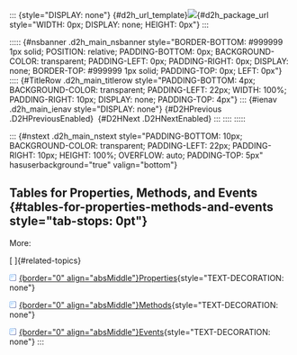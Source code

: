::: {style="DISPLAY: none"}
[](ms-xhelp:///?Id=d2h_url_template){#d2h_url_template}![](!package_url!){#d2h_package_url style="WIDTH: 0px; DISPLAY: none; HEIGHT: 0px"}
:::

::::: {#nsbanner .d2h_main_nsbanner style="BORDER-BOTTOM: #999999 1px solid; POSITION: relative; PADDING-BOTTOM: 0px; BACKGROUND-COLOR: transparent; PADDING-LEFT: 0px; PADDING-RIGHT: 0px; DISPLAY: none; BORDER-TOP: #999999 1px solid; PADDING-TOP: 0px; LEFT: 0px"}
:::: {#TitleRow .d2h_main_titlerow style="PADDING-BOTTOM: 4px; BACKGROUND-COLOR: transparent; PADDING-LEFT: 22px; WIDTH: 100%; PADDING-RIGHT: 10px; DISPLAY: none; PADDING-TOP: 4px"}
::: {#ienav .d2h_main_ienav style="DISPLAY: none"}
[](ms-xhelp:///?Id=5f97ec67-c6b7-455a-8b94-aa8228616b09){#D2HPrevious .D2HPreviousEnabled}  [](ms-xhelp:///?Id=4f0042f9-47d5-45c1-9fb8-d9d6b0526911){#D2HNext .D2HNextEnabled}
:::
::::
:::::

::: {#nstext .d2h_main_nstext style="PADDING-BOTTOM: 10px; BACKGROUND-COLOR: transparent; PADDING-LEFT: 22px; PADDING-RIGHT: 10px; HEIGHT: 100%; OVERFLOW: auto; PADDING-TOP: 5px" hasuserbackground="true" valign="bottom"}
## Tables for Properties, Methods, and Events {#tables-for-properties-methods-and-events style="tab-stops: 0pt"}

More:

[ ]{#related-topics}

[![](button.gif){border="0" align="absMiddle"}Properties](ms-xhelp:///?Id=4f0042f9-47d5-45c1-9fb8-d9d6b0526911){style="TEXT-DECORATION: none"}

[![](button.gif){border="0" align="absMiddle"}Methods](ms-xhelp:///?Id=b789f6c9-3727-4bba-aea1-c692e4b05811){style="TEXT-DECORATION: none"}

[![](button.gif){border="0" align="absMiddle"}Events](ms-xhelp:///?Id=2bb9acda-74bf-4998-91a8-09d71aa4a7a1){style="TEXT-DECORATION: none"}
:::
